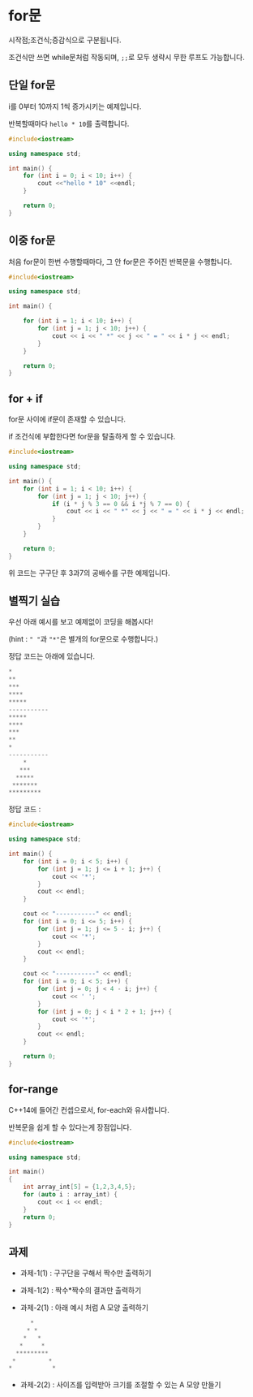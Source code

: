 # for문

시작점;조건식;증감식으로 구분됩니다.

조건식만 쓰면 while문처럼 작동되며, ```;;```로 모두 생략시 무한 루프도 가능합니다.

## 단일 for문

i를 0부터 10까지 1씩 증가시키는 예제입니다.

반복할때마다 ```hello * 10```를 출력합니다.

```c++
#include<iostream>

using namespace std;

int main() {
    for (int i = 0; i < 10; i++) {
        cout <<"hello * 10" <<endl;
    }

    return 0;
}
```

## 이중 for문

처음 for문이 한번 수행할때마다, 그 안 for문은 주어진 반복문을 수행합니다.

```c++
#include<iostream>

using namespace std;

int main() {

    for (int i = 1; i < 10; i++) {
        for (int j = 1; j < 10; j++) {
            cout << i << " *" << j << " = " << i * j << endl;
        }
    }

    return 0;
}
```

## for + if

for문 사이에 if문이 존재할 수 있습니다.

if 조건식에 부합한다면 for문을 탈출하게 할 수 있습니다.

```c++
#include<iostream>

using namespace std;

int main() {
    for (int i = 1; i < 10; i++) {
        for (int j = 1; j < 10; j++) {
            if (i * j % 3 == 0 && i *j % 7 == 0) {
                cout << i << " *" << j << " = " << i * j << endl;
            }
        }
    }

    return 0;
}
```

위 코드는 구구단 후 3과7의 공배수를 구한 예제입니다.

## 별찍기 실습

우선 아래 예시를 보고 예제없이 코딩을 해봅시다!

(hint : ```" "```과 ```"*"```은 별개의 for문으로 수행합니다.)

정답 코드는 아래에 있습니다.

```c++
*
**
***
****
*****
-----------
*****
****
***
**
*
-----------
    *
   ***
  *****
 *******
*********
```

정답 코드 : 

```c++
#include<iostream>

using namespace std;

int main() {
    for (int i = 0; i < 5; i++) {
        for (int j = 1; j <= i + 1; j++) {
            cout << '*';
        }
        cout << endl;
    }

    cout << "-----------" << endl;
    for (int i = 0; i <= 5; i++) {
        for (int j = 1; j <= 5 - i; j++) {
            cout << '*';
        }
        cout << endl;
    }

    cout << "-----------" << endl;
    for (int i = 0; i < 5; i++) {
        for (int j = 0; j < 4 - i; j++) {
            cout << ' ';
        }
        for (int j = 0; j < i * 2 + 1; j++) {
            cout << '*';
        }
        cout << endl;
    }

    return 0;
}
```

## for-range

C++14에 들어간 컨셉으로서, for-each와 유사합니다.

반복문을 쉽게 할 수 있다는게 장점입니다.

```c++
#include<iostream>

using namespace std;

int main()
{
    int array_int[5] = {1,2,3,4,5};
    for (auto i : array_int) {
        cout << i << endl;
    }
    return 0;
}
```

## 과제

* 과제-1(1) : 구구단을 구해서 짝수만 출력하기
* 과제-1(2) : 짝수*짝수의 결과만 출력하기

* 과제-2(1) : 아래 예시 처럼 A 모양 출력하기

```c++
      *
     * *
    *   *
   *     *
  *********
 *         *
*           *
```

* 과제-2(2) : 사이즈를 입력받아 크기를 조절할 수 있는 A 모양 만들기